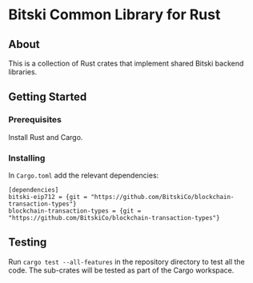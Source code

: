 # Bitski Common Library for Rust

## About

This is a collection of Rust crates that implement shared Bitski backend libraries.

## Getting Started

### Prerequisites

Install Rust and Cargo.

### Installing

In `Cargo.toml` add the relevant dependencies:

```
[dependencies]
bitski-eip712 = {git = "https://github.com/BitskiCo/blockchain-transaction-types"}
blockchain-transaction-types = {git = "https://github.com/BitskiCo/blockchain-transaction-types"}
```

## Testing

Run `cargo test --all-features` in the repository directory to test all the code. The sub-crates will be tested as part of the Cargo workspace.
